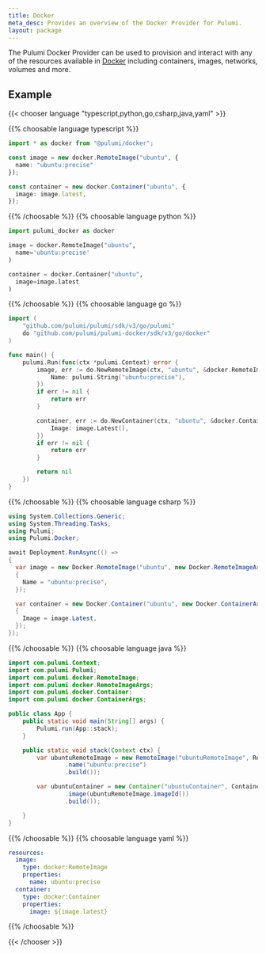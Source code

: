 ```yaml
---
title: Docker
meta_desc: Provides an overview of the Docker Provider for Pulumi.
layout: package
---
```


The Pulumi Docker Provider can be used to provision and interact with any of the resources available in [Docker](https://www.docker.com/) including containers, images, networks, volumes and more.

## Example

{{< chooser language "typescript,python,go,csharp,java,yaml" >}}

{{% choosable language typescript %}}

```typescript
import * as docker from "@pulumi/docker";

const image = new docker.RemoteImage("ubuntu", {
  name: "ubuntu:precise"
});

const container = new docker.Container("ubuntu", {
  image: image.latest,
});
```

{{% /choosable %}}
{{% choosable language python %}}

```python
import pulumi_docker as docker

image = docker.RemoteImage("ubuntu",
  name='ubuntu:precise'
)

container = docker.Container("ubuntu",
  image=image.latest
)
```

{{% /choosable %}}
{{% choosable language go %}}

```go
import (
	"github.com/pulumi/pulumi/sdk/v3/go/pulumi"
	do "github.com/pulumi/pulumi-docker/sdk/v3/go/docker"
)

func main() {
	pulumi.Run(func(ctx *pulumi.Context) error {
		image, err := do.NewRemoteImage(ctx, "ubuntu", &docker.RemoteImageArgs{
			Name: pulumi.String("ubuntu:precise"),
		})
		if err != nil {
			return err
		}

		container, err := do.NewContainer(ctx, "ubuntu", &docker.ContainerArgs{
			Image: image.Latest(),
		})
		if err != nil {
			return err
		}

		return nil
	})
}

```

{{% /choosable %}}
{{% choosable language csharp %}}

```csharp
using System.Collections.Generic;
using System.Threading.Tasks;
using Pulumi;
using Pulumi.Docker;

await Deployment.RunAsync(() =>
{
  var image = new Docker.RemoteImage("ubuntu", new Docker.RemoteImageArgs
  {
    Name = "ubuntu:precise",
  });

  var container = new Docker.Container("ubuntu", new Docker.ContainerArgs
  {
    Image = image.Latest,
  });
});
```

{{% /choosable %}}
{{% choosable language java %}}

```java
import com.pulumi.Context;
import com.pulumi.Pulumi;
import com.pulumi.docker.RemoteImage;
import com.pulumi.docker.RemoteImageArgs;
import com.pulumi.docker.Container;
import com.pulumi.docker.ContainerArgs;

public class App {
    public static void main(String[] args) {
        Pulumi.run(App::stack);
    }

    public static void stack(Context ctx) {
        var ubuntuRemoteImage = new RemoteImage("ubuntuRemoteImage", RemoteImageArgs.builder()
                .name("ubuntu:precise")
                .build());

        var ubuntuContainer = new Container("ubuntuContainer", ContainerArgs.builder()
                .image(ubuntuRemoteImage.imageId())
                .build());

    }
}
```

{{% /choosable %}}
{{% choosable language yaml %}}

```yaml
resources:
  image:
    type: docker:RemoteImage
    properties:
      name: ubuntu:precise
  container:
    type: docker:Container
    properties:
      image: ${image.latest}
```

{{% /choosable %}}

{{< /chooser >}}
